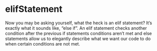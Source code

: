 # elifStatement
Now you may be asking yourself, what the heck is an elif statement? It’s exactly what it sounds like, “else if”. An elif statement checks another condition after the previous if statements conditions aren’t met and else statements allow us to elegantly describe what we want our code to do when certain conditions are not met.
